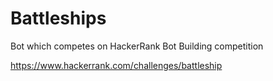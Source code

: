 # Battleships
Bot which competes on HackerRank Bot Building competition

https://www.hackerrank.com/challenges/battleship